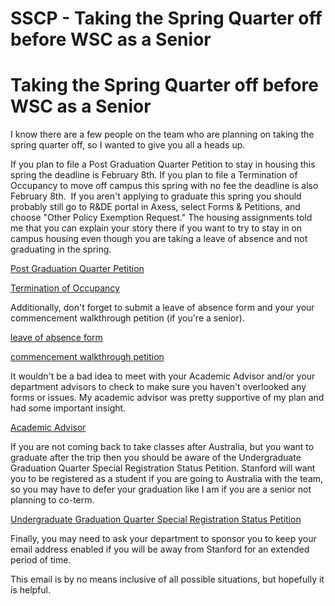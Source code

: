 # SSCP - Taking the Spring Quarter off before WSC as a Senior

# Taking the Spring Quarter off before WSC as a Senior

I know there are a few people on the team who are planning on taking the spring quarter off, so I wanted to give you all a heads up.

If you plan to file a Post Graduation Quarter Petition to stay in housing this spring the deadline is February 8th. If you plan to file a Termination of Occupancy to move off campus this spring with no fee the deadline is also February 8th.  If you aren't applying to graduate this spring you should probably still go to R&DE portal in Axess, select Forms & Petitions, and choose "Other Policy Exemption Request." The housing assignments told me that you can explain your story there if you want to try to stay in on campus housing even though you are taking a leave of absence and not graduating in the spring.

[ Post Graduation Quarter Petition](http://www.stanford.edu/dept/rde/cgi-bin/drupal/housing/?q=apply/early-graduation-post-graduation-quarter)

[ Termination of Occupancy](http://www.stanford.edu/dept/rde/cgi-bin/drupal/housing/calendar/termination%20%20)

Additionally, don't forget to submit a leave of absence form and your your commencement walkthrough petition (if you're a senior).

[ leave of absence form](http://studentaffairs.stanford.edu/sites/default/files/registrar/files/leaveofabsence.pdf)

[ commencement walkthrough petition](http://studentaffairs.stanford.edu/sites/default/files/registrar/files/walkthrough.pdf)

It wouldn't be a bad idea to meet with your Academic Advisor and/or your department advisors to check to make sure you haven't overlooked any forms or issues. My academic advisor was pretty supportive of my plan and had some important insight.

[ Academic Advisor](http://www.stanford.edu/dept/undergrad/cgi-bin/drupal_ual/AP_advising_MakeAdvisingAppointment.html)

If you are not coming back to take classes after Australia, but you want to graduate after the trip then you should be aware of the Undergraduate Graduation Quarter Special Registration Status Petition. Stanford will want you to be registered as a student if you are going to Australia with the team, so you may have to defer your graduation like I am if you are a senior not planning to co-term.

[ Undergraduate Graduation Quarter Special Registration Status Petition](http://studentaffairs.stanford.edu/registrar/students/special-ug-status)

Finally, you may need to ask your department to sponsor you to keep your email address enabled if you will be away from Stanford for an extended period of time.

This email is by no means inclusive of all possible situations, but hopefully it is helpful.


